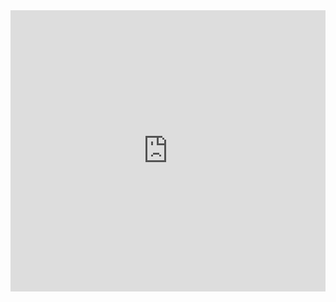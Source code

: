 <iframe src="https://www.youtube.com/embed/SSo_EIwHSd4" title="YouTube video player" allow="accelerometer; autoplay; clipboard-write; encrypted-media; gyroscope; picture-in-picture" allowfullscreen="" width="736" height="450" frameborder="0" style="max-width: 100%;"></iframe>

